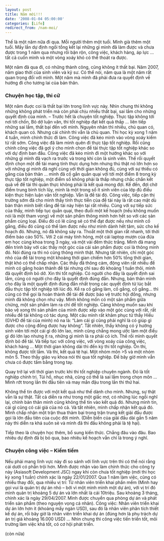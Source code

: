 ```yaml
---
layout: post
title: Năm mới!!!
date: '2008-01-04 05:00:00'
categories: [Life]
redirect_from: /nam-moi/
---
```


Thế là một năm nữa đi qua. Mỗi người thêm một tuổi. Mình già thêm một tuổi. Mấy lần dự định ngồi tổng kết lại những gì mình đã làm được và chưa được trong 1 năm qua nhưng rồi bận rộn, công việc, khách hàng, áp lực … tất cả cuốn mình và một vòng xoáy khó có thể thoát ra được.

Một năm đã qua đi, có những thành công, cũng không ít thất bại. Năm 2007, năm giao thời của sinh viên và kỹ sư. Có thể nói, năm qua là một năm rất quan trọng đối với mình. Một năm mà mình đã phải đưa ra quyết định về hướng đi cho tương lai của bản thân.

### Chuyện học tập, thi cử

Một năm đuợc coi là thất bại lớn trong lĩnh vực này. Nhìn chung thì không những không phát triển mà còn phải chịu nhiều thất bại, sai lầm cho những quyết định của mình.
– Trước hết là chuyện tốt nghiệp. Thực tập không tới nơi tới chốn, Bỏ dở luận văn, thi tốt nghiệp đạt kết quả thấp … liên tiếp những sai lầm, thất bại đến với mình.
Nguyên nhân thì nhiều, chủ quan có, khách quan có. Nhưng cái chính thì vẫn là chủ quan.
Thi học kỳ xong 1 năm 4 tuần, mình chính thức đi làm. Công việc đã kéo mình vào vòng xoáy kiếm từ rất sớm. Công việc đã làm mình quên đi thực tập tốt nghiệp. Rồi cũng chính công việc đã gợi ý cho mình chọn đề tài thực tập tốt nghiệp khác so với dự định ban đầu. Công việc đã kéo mình đi một hướng khác so với nhửng gì mình đã vạch ra trước và trong khi còn là sinh viên. Thế rồi quyết định chọn một đề tài mang tính thực dụng hơn nhưng thú thật nó lớn hơn so với những gì mình đã nghĩ cùng với thời gian không đủ, cùng với sự thiếu có gắng của bản thân … mình đã cố gắn quằn quại với tới một điểm 8 trong kỳ thực tập tốt nghiệp, một điểm số không phải là thấp nhưng chắc chắn kết quả về đề tài thì quản thực không phải là kết quả mong đợi.
Kế đến, đợi chờ điểm trung bình tích lũy, mình là một trong số ít sinh viên của lớp đủ điều kiện thực hiện luận văn tốt nghiệp. Vẫn là đề tài đó. Công việc, tiếp cận thị trường sớm đã cho mình thấy tính thực tiễn của đề tài này là rất cao mặt dù bản thân mình biết rằng đề tài này hiện tại rất nhiều. Cùng với sự tiếp sức của thầy, mình tiếp tục quằn quại, theo đuổi một kế hoạch (nếu không muốn nói là một tham vọng) về một sản phẩm thông minh hơn hết so với các sản phẩm cùng loại. Điều đó có lẽ cũng sẽ có thể đạt được nếu như mình cố gắng, điều đó cũng có thể làm được nếu như mình dành hết tâm, sức cho kế hoạch đó. Nhưng, nó đã không sảy ra. Thoắt một thời gian rất nhanh, tới thời điểm báo cáo 50%. Với 2 cái máy tính hỏng, một cái laptop mượn của đứa em học cùng khoa trong 3 ngày, và một vài đêm thức trắng. Mình đã mang đến trình bày với các thầy một góc của cái sản phẩm được coi là thông minh đó. Nói đúng ra thì nó cũng thông minh thật. Nhưng tất nhiên, chỉ một góc nhỏ của đề tài trong một khoảng thời gian chiếm hơn 50% tổng thời gian, thật khó có thể chấp nhận. Các thầy đã thông cảm, động viên rất nhiều để mình có gắng hoàn thành đề tài nhưng chỉ sau đó khoảng 1 tuần thôi, mình đã quyết định bỏ dở. Xin thi tốt nghiệp. Có người cho đây là quyết định sai lầm, cũng có người cho đây là quyết định đúng đắn. Nhưng, bản thân mình cho đây là một quyết định đúng đắn nhất trong các quyết định từ lúc bắt đầu thực tập tốt nghiệp tới lúc đó. Kể ra cố gắng làm, cố gắng, cố gắng… thì cũng có thể gọi là hoàn thành đề tài để được bảo vệ trước hội đồng, nhưng mình đã không chọn như vậy. Mình không mốn có một sản phẩm giữa chừng, một sản phẩm làm ra chỉ để tốt nghiệp. Càng không muốn sau khi bảo vệ xong thì sản phẩm của mình được xếp vào một góc cùng với rất, rất nhiều đề tài không có tác dụng. Một câu mình rất khâm phục từ thầy Hiếu (GVHD đề tài của mình) nô na là: “Làm cái gì cũng phải nghĩ là có giúp gì được cho cộng đồng được hay không”. Tất nhiên, thầy không có ý hướng sinh viên tới một cái gì đó lớn lao, mình cũng chẳng mong ước làm một điều gì đó lớn lao nhưng ít ra, những gì mình là ra phải có ích.
Thế rồi mình quyết định bỏ đề tài. Và tiếp tục với công việc, với vòng xoáy của công việc, khách hàng …
Một thời gian không dài thì đến kỳ thi tốt nghiệp. Ổn thi, không được tốt lắm. Và thi, kết quả tệ hại. Một nhóm môn >5 và một nhóm môn 5. Theo thầy giáo vụ khoa nói thì qua tốt nghiệp. Đế bây giờ mình vẫn chưa có được tấm bằng trong tay.

Quay trở lại với thời gian trước khi thi tốt nghiệp chuyên ngành. Đó là tốt nghiệp chính trị. Tủi hổ, nhục nhã, cũng có thể là sai lầm trong chọn môn … Mình rớt trong lần thi đầu tiên và may mắn đậu trong lần thi thứ hai.

Không thể tin được với một kết quả như thế dành cho mình. Nhưng, sự thật vẫn là sự thật. Tất cả diễn ra như trong một giấc mơ, có những lúc ngồi nghĩ lại, chính bản thân mình cũng không thể tin vào kết quả đó. Nhưng mình tin, cái gì cũng có cái giá của nó cả. Và tất nhiên, mình chấp nhận kết quả đó. Mình chấp nhận một trận thua thảm bại trong trận trung kết giải đấu được gọi là lớn đầu tiên của cuộc đời mình. (Diễn biến của giải đấu dài gần 5 năm này thì diễn ra khá suôn sẻ và mình đã thi đấu không phải là tệ hại).

Tiếp theo là chuyện học thêm, bổ sung kiến thức. Chẳng đâu vào đâu. Bao nhiêu dự định đã bị bỏ qua, bao nhiêu kế hoạch vẫn chỉ là trong ý nghĩ.

### Chuyện công việc – Kiếm tiếm

Nếu phải mang lĩnh vực này đi so sánh với lĩnh vực trên thì có thể nói rằng cái dưới có phần trội hơn.
Mình được nhận vào làm chính thức cho công ty này (Asiasoft Development JSC) ngay khi còn chưa tốt nghiệp (mới thi học kỳ xong 1 tuần) chính xác là ngày 22/01/2007. Qua 1 năm làm việc, cũng có nhiều thay đổi, qua nhiều vị trí:
Từ nhân viên triển khai phần mềm (Mình hay gọi vui là quản trị dự án nhỏ – bới vì một mình mình một dự án), với vị trí đó mình quản trị khoảng 5 dự án và lớn nhất là cái 10triệu.
Sau khoảng 3 tháng, chính xác là ngày 29/04/2007. Mình được chuyển qua phòng dự án và phát triển sản phẩm (theo nguyện vọng cá nhân). Công việc: Nhân viên triển khai dự án lớn hơn ít (khoảng mấy ngàn USD), sau đó là nhân viên phân tích thiết kế dự án, rồi bây giờ là nhân viên triển khai dự án (đúng hơn là phụ trách dự án
trị giá khoảng 16.000 USD) …
Nhìn chung thì công việc tiến triển tốt, môi trường làm việc khá tốt, có cơ hội phát triển.

(còn nữa)